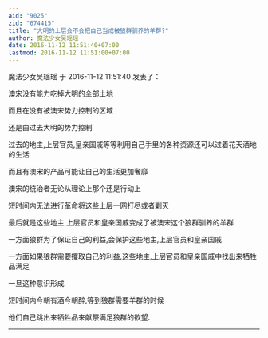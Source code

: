 ```yaml
---
aid: "9025"
zid: "674415"
title: "大明的上层会不会把自己当成被狼群驯养的羊群?"
author: 魔法少女吴瑶瑶
date: 2016-11-12 11:51:40+07:00
lastmod: 2016-11-12 11:51:00+07:00
---
```


魔法少女吴瑶瑶 于 2016-11-12 11:51:40 发表了：

澳宋没有能力吃掉大明的全部土地

而且在没有被澳宋势力控制的区域

还是由过去大明的势力控制

过去的地主,上层官员,皇亲国戚等等利用自己手里的各种资源还可以过着花天酒地的生活

而且有澳宋的产品可能让自己的生活更加奢靡

澳宋的统治者无论从理论上那个还是行动上

短时间内无法进行革命将这些上层一网打尽或者剿灭

最后就是这些地主,上层官员和皇亲国戚变成了被澳宋这个狼群驯养的羊群

一方面狼群为了保证自己的利益,会保护这些地主,上层官员和皇亲国戚

一方面如果狼群需要攫取自己的利益,这些地主,上层官员和皇亲国戚中找出来牺牲品满足

一旦这种意识形成

短时间内今朝有酒今朝醉,等到狼群需要羊群的时候

他们自己跳出来牺牲品来献祭满足狼群的欲望.

---
